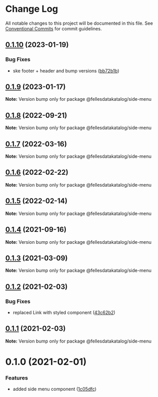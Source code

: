 # Change Log

All notable changes to this project will be documented in this file.
See [Conventional Commits](https://conventionalcommits.org) for commit guidelines.

## [0.1.10](https://github.com/fellesdatakatalog/fdk-kit/compare/@fellesdatakatalog/side-menu@0.1.9...@fellesdatakatalog/side-menu@0.1.10) (2023-01-19)


### Bug Fixes

* ske footer + header and bump versions ([bb72b1b](https://github.com/fellesdatakatalog/fdk-kit/commit/bb72b1b84f8552d620fc4f41f887f06899310c7c))





## [0.1.9](https://github.com/fellesdatakatalog/fdk-kit/compare/@fellesdatakatalog/side-menu@0.1.8...@fellesdatakatalog/side-menu@0.1.9) (2023-01-17)

**Note:** Version bump only for package @fellesdatakatalog/side-menu





## [0.1.8](https://github.com/fellesdatakatalog/fdk-kit/compare/@fellesdatakatalog/side-menu@0.1.7...@fellesdatakatalog/side-menu@0.1.8) (2022-09-21)

**Note:** Version bump only for package @fellesdatakatalog/side-menu





## [0.1.7](https://github.com/fellesdatakatalog/fdk-kit/compare/@fellesdatakatalog/side-menu@0.1.6...@fellesdatakatalog/side-menu@0.1.7) (2022-03-16)

**Note:** Version bump only for package @fellesdatakatalog/side-menu





## [0.1.6](https://github.com/fellesdatakatalog/fdk-kit/compare/@fellesdatakatalog/side-menu@0.1.5...@fellesdatakatalog/side-menu@0.1.6) (2022-02-22)

**Note:** Version bump only for package @fellesdatakatalog/side-menu





## [0.1.5](https://github.com/fellesdatakatalog/fdk-kit/compare/@fellesdatakatalog/side-menu@0.1.4...@fellesdatakatalog/side-menu@0.1.5) (2022-02-14)

**Note:** Version bump only for package @fellesdatakatalog/side-menu





## [0.1.4](https://github.com/fellesdatakatalog/fdk-kit/compare/@fellesdatakatalog/side-menu@0.1.3...@fellesdatakatalog/side-menu@0.1.4) (2021-09-16)

**Note:** Version bump only for package @fellesdatakatalog/side-menu





## [0.1.3](https://github.com/fellesdatakatalog/fdk-kit/compare/@fellesdatakatalog/side-menu@0.1.2...@fellesdatakatalog/side-menu@0.1.3) (2021-03-09)

**Note:** Version bump only for package @fellesdatakatalog/side-menu





## [0.1.2](https://github.com/fellesdatakatalog/fdk-kit/compare/@fellesdatakatalog/side-menu@0.1.1...@fellesdatakatalog/side-menu@0.1.2) (2021-02-03)


### Bug Fixes

* replaced Link with styled component ([43c62b2](https://github.com/fellesdatakatalog/fdk-kit/commit/43c62b2b9893f2e5dace22b14dd73997d5e61741))





## [0.1.1](https://github.com/fellesdatakatalog/fdk-kit/compare/@fellesdatakatalog/side-menu@0.1.0...@fellesdatakatalog/side-menu@0.1.1) (2021-02-03)

**Note:** Version bump only for package @fellesdatakatalog/side-menu





# 0.1.0 (2021-02-01)


### Features

* added side menu component ([1c05dfc](https://github.com/fellesdatakatalog/fdk-kit/commit/1c05dfc7bae7b33f88849ce43f21aebd6c7e938d))
